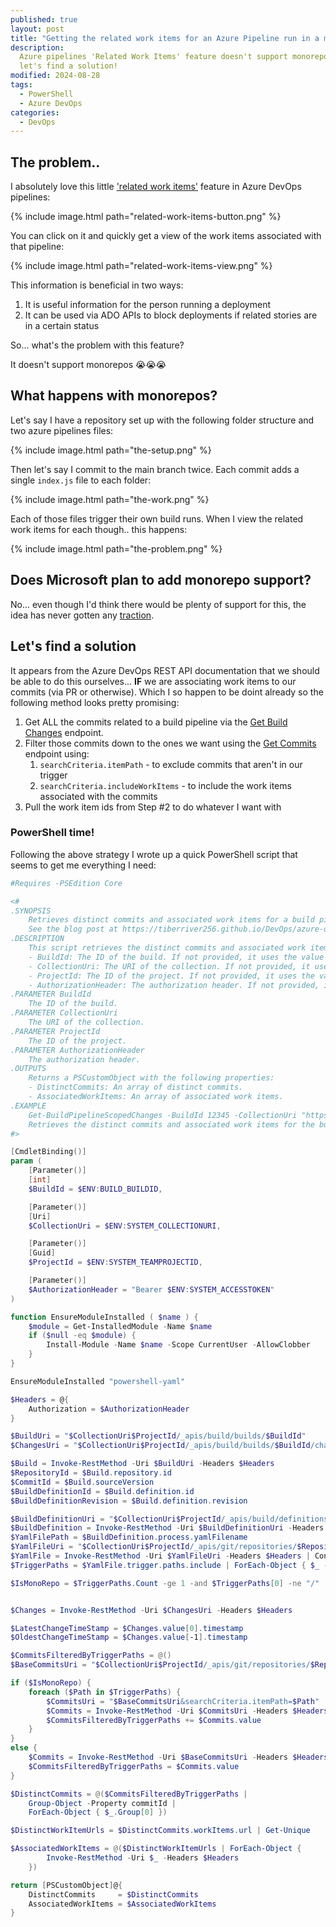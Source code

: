 ```yaml
---
published: true
layout: post
title: "Getting the related work items for an Azure Pipeline run in a monorepo"
description:
  Azure pipelines 'Related Work Items' feature doesn't support monorepos...
  let's find a solution!
modified: 2024-08-28
tags:
  - PowerShell
  - Azure DevOps
categories:
  - DevOps
---
```


## The problem..

I absolutely love this little ['related work items'](https://learn.microsoft.com/en-us/azure/devops/pipelines/process/environments?view=azure-devops#view-deployment-history)
feature in Azure DevOps pipelines:

{% include image.html path="related-work-items-button.png" %}

You can click on it and quickly get a view of the work items associated with that pipeline:

{% include image.html path="related-work-items-view.png" %}

This information is beneficial in two ways:

1. It is useful information for the person running a deployment
2. It can be used via ADO APIs to block deployments if related stories are in a certain status

So... what's the problem with this feature?

It doesn't support monorepos 😭😭😭

## What happens with monorepos?

Let's say I have a repository set up with the following folder structure and two azure pipelines files:

{% include image.html path="the-setup.png" %}

Then let's say I commit to the main branch twice. Each commit adds a single `index.js` file to
each folder:

{% include image.html path="the-work.png" %}

Each of those files trigger their own build runs. When I view the related work items for each though.. this happens:

{% include image.html path="the-problem.png" %}

## Does Microsoft plan to add monorepo support?

No... even though I'd think there would be plenty of support for this,
the idea has never gotten any [traction](https://stackoverflow.com/a/68729663/3317144).

## Let's find a solution

It appears from the Azure DevOps REST API documentation that we should be able to do this ourselves...
**IF** we are associating work items to our commits (via PR or otherwise). Which I so happen to be
doint already so the following method looks pretty promising:

1. Get ALL the commits related to a build pipeline via the [Get Build Changes](https://learn.microsoft.com/en-us/rest/api/azure/devops/build/builds/get-build-changes?view=azure-devops-rest-7.1) endpoint.
2. Filter those commits down to the ones we want using the [Get Commits](https://learn.microsoft.com/en-us/rest/api/azure/devops/git/commits/get-commits?view=azure-devops-rest-7.1&tabs=HTTP) endpoint using:
   1. `searchCriteria.itemPath` - to exclude commits that aren't in our trigger
   2. `searchCriteria.includeWorkItems` - to include the work items associated with the commits
3. Pull the work item ids from Step #2 to do whatever I want with

### PowerShell time!

Following the above strategy I wrote up a quick PowerShell script that seems to get me everything I need:

```powershell
#Requires -PSEdition Core

<#
.SYNOPSIS
    Retrieves distinct commits and associated work items for a build pipeline... with support for monorepos!
    See the blog post at https://tiberriver256.github.io/DevOps/azure-devops-pipelines-related-work-items-monorepo for more information.
.DESCRIPTION
    This script retrieves the distinct commits and associated work items for a build pipeline. It requires the following parameters:
    - BuildId: The ID of the build. If not provided, it uses the value of the environment variable BUILD_BUILDID.
    - CollectionUri: The URI of the collection. If not provided, it uses the value of the environment variable SYSTEM_COLLECTIONURI.
    - ProjectId: The ID of the project. If not provided, it uses the value of the environment variable SYSTEM_TEAMPROJECTID.
    - AuthorizationHeader: The authorization header. If not provided, it uses the value of the environment variable SYSTEM_ACCESSTOKEN.
.PARAMETER BuildId
    The ID of the build.
.PARAMETER CollectionUri
    The URI of the collection.
.PARAMETER ProjectId
    The ID of the project.
.PARAMETER AuthorizationHeader
    The authorization header.
.OUTPUTS
    Returns a PSCustomObject with the following properties:
    - DistinctCommits: An array of distinct commits.
    - AssociatedWorkItems: An array of associated work items.
.EXAMPLE
    Get-BuildPipelineScopedChanges -BuildId 12345 -CollectionUri "https://dev.azure.com/myorg/" -ProjectId "be77c668-1e13-4360-aa08-264b1d5f64c6" -AuthorizationHeader "Bearer <access_token>"
    Retrieves the distinct commits and associated work items for the build with ID 12345 in the project "be77c668-1e13-4360-aa08-264b1d5f64c6" in the Azure DevOps organization "myorg" using the specified access token.
#>

[CmdletBinding()]
param (
    [Parameter()]
    [int]
    $BuildId = $ENV:BUILD_BUILDID,

    [Parameter()]
    [Uri]
    $CollectionUri = $ENV:SYSTEM_COLLECTIONURI,

    [Parameter()]
    [Guid]
    $ProjectId = $ENV:SYSTEM_TEAMPROJECTID,

    [Parameter()]
    $AuthorizationHeader = "Bearer $ENV:SYSTEM_ACCESSTOKEN"
)

function EnsureModuleInstalled ( $name ) {  
    $module = Get-InstalledModule -Name $name  
    if ($null -eq $module) {  
        Install-Module -Name $name -Scope CurrentUser -AllowClobber  
    }  
}

EnsureModuleInstalled "powershell-yaml"

$Headers = @{
    Authorization = $AuthorizationHeader
}

$BuildUri = "$CollectionUri$ProjectId/_apis/build/builds/$BuildId"
$ChangesUri = "$CollectionUri$ProjectId/_apis/build/builds/$BuildId/changes"

$Build = Invoke-RestMethod -Uri $BuildUri -Headers $Headers
$RepositoryId = $Build.repository.id
$CommitId = $Build.sourceVersion
$BuildDefinitionId = $Build.definition.id
$BuildDefinitionRevision = $Build.definition.revision

$BuildDefinitionUri = "$CollectionUri$ProjectId/_apis/build/definitions/$($BuildDefinitionId)?revision=$BuildDefinitionRevision"
$BuildDefinition = Invoke-RestMethod -Uri $BuildDefinitionUri -Headers $Headers
$YamlFilePath = $BuildDefinition.process.yamlFilename
$YamlFileUri = "$CollectionUri$ProjectId/_apis/git/repositories/$RepositoryId/items?path=$YamlFilePath&download=true&versionDescriptor.version=$CommitId&versionDescriptor.versionType=commit"
$YamlFile = Invoke-RestMethod -Uri $YamlFileUri -Headers $Headers | ConvertFrom-Yaml 
$TriggerPaths = $YamlFile.trigger.paths.include | ForEach-Object { $_ -replace "\*", "" }

$IsMonoRepo = $TriggerPaths.Count -ge 1 -and $TriggerPaths[0] -ne "/"


$Changes = Invoke-RestMethod -Uri $ChangesUri -Headers $Headers

$LatestChangeTimeStamp = $Changes.value[0].timestamp
$OldestChangeTimeStamp = $Changes.value[-1].timestamp

$CommitsFilteredByTriggerPaths = @()
$BaseCommitsUri = "$CollectionUri$ProjectId/_apis/git/repositories/$RepositoryId/commits?searchCriteria.fromDate=$OldestChangeTimeStamp&searchCriteria.toDate=$LatestChangeTimeStamp&searchCriteria.includeWorkItems=true"

if ($IsMonoRepo) {
    foreach ($Path in $TriggerPaths) {
        $CommitsUri = "$BaseCommitsUri&searchCriteria.itemPath=$Path"
        $Commits = Invoke-RestMethod -Uri $CommitsUri -Headers $Headers
        $CommitsFilteredByTriggerPaths += $Commits.value
    }
}
else {
    $Commits = Invoke-RestMethod -Uri $BaseCommitsUri -Headers $Headers
    $CommitsFilteredByTriggerPaths = $Commits.value
}

$DistinctCommits = @($CommitsFilteredByTriggerPaths |
    Group-Object -Property commitId |
    ForEach-Object { $_.Group[0] })

$DistinctWorkItemUrls = $DistinctCommits.workItems.url | Get-Unique

$AssociatedWorkItems = @($DistinctWorkItemUrls | ForEach-Object {
        Invoke-RestMethod -Uri $_ -Headers $Headers
    })

return [PSCustomObject]@{
    DistinctCommits     = $DistinctCommits
    AssociatedWorkItems = $AssociatedWorkItems
}
```